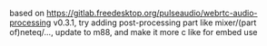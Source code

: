 
based on https://gitlab.freedesktop.org/pulseaudio/webrtc-audio-processing v0.3.1, try adding post-processing part like mixer/(part of)neteq/..., update to m88, and make it more c like for embed use
